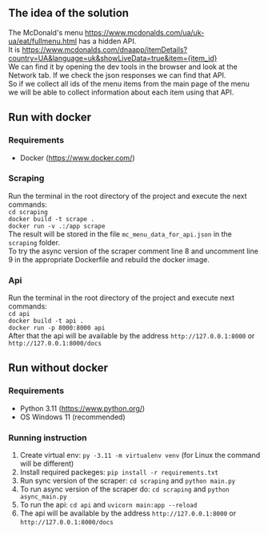 ## The idea of the solution
The McDonald's menu https://www.mcdonalds.com/ua/uk-ua/eat/fullmenu.html has a hidden API.<br />
It is https://www.mcdonalds.com/dnaapp/itemDetails?country=UA&language=uk&showLiveData=true&item={item_id}<br />
We can find it by opening the dev tools in the browser and look at the Network tab. If we check the json responses we can find that API.<br />
So if we collect all ids of the menu items from the main page of the menu we will be able to collect information about each item using that API.

## Run with docker
### Requirements
- Docker (https://www.docker.com/)
### Scraping
Run the terminal in the root directory of the project and execute the next commands: <br />
`cd scraping`<br />
`docker build -t scrape .`<br />
`docker run -v .:/app scrape`<br />
The result will be stored in the file `mc_menu_data_for_api.json` in the `scraping` folder.  <br />
To try the async version of the scraper comment line 8 and uncomment line 9 in the appropriate Dockerfile and rebuild the docker image.

### Api
Run the terminal in the root directory of the project and execute next commands: <br />
`cd api`<br />
`docker build -t api .`<br />
`docker run -p 8000:8000 api`<br />
After that the api will be available by the address `http://127.0.0.1:8000` or `http://127.0.0.1:8000/docs`

## Run without docker
### Requirements
- Python 3.11 (https://www.python.org/)
- OS Windows 11 (recommended)
### Running instruction
1. Create virtual env: `py -3.11 -m virtualenv venv` (for Linux the command will be different)
2. Install required packeges: `pip install -r requirements.txt`
3. Run sync version of the scraper: `cd scraping` and `python main.py`
4. To run async version of the scraper do: `cd scraping` and `python async_main.py`
5. To run the api: `cd api` and `uvicorn main:app --reload`
6. The api will be available by the address `http://127.0.0.1:8000` or `http://127.0.0.1:8000/docs`
